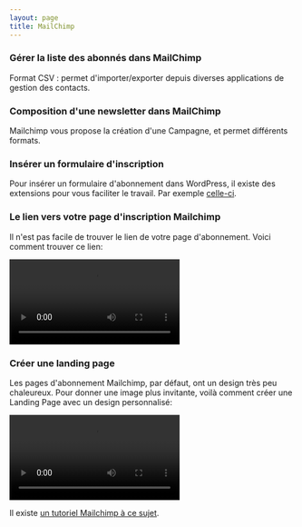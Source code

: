 ```yaml
---
layout: page
title: MailChimp
---
```



### Gérer la liste des abonnés dans MailChimp

Format CSV : permet d'importer/exporter depuis diverses applications de gestion des contacts.

### Composition d'une newsletter dans MailChimp

Mailchimp vous propose la création d'une Campagne, et permet différents formats.

 
### Insérer un formulaire d'inscription 

Pour insérer un formulaire d'abonnement dans WordPress, il existe des extensions pour vous faciliter le travail. Par exemple [celle-ci](https://wordpress.org/plugins/mailchimp-for-wp/).

### Le lien vers votre page d'inscription Mailchimp

Il n'est pas facile de trouver le lien de votre page d'abonnement. Voici comment trouver ce lien:

<video controls="controls">
  <source src="images/mailchimp-page-abonnement.mp4" type="video/mp4" />
  <a href="images/mailchimp-page-abonnement.mp4">lien vers la vidéo</a>
</video> 

### Créer une landing page

Les pages d'abonnement Mailchimp, par défaut, ont un design très peu chaleureux. Pour donner une image plus invitante, voilà comment créer une Landing Page avec un design personnalisé: 

<video controls="controls">
  <source src="images/mailchimp-creer-landing-page.mp4" type="video/mp4" />
  <a href="images/mailchimp-creer-landing-page.mp4">lien vers la vidéo</a>
</video> 

Il existe [un tutoriel Mailchimp à ce sujet](https://mailchimp.com/fr/help/create-a-landing-page/). 